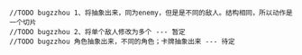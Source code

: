 	//TODO bugzzhou 1、将抽象出来，同为enemy，但是是不同的敌人。结构相同，所以动作是一个切片
	//TODO bugzzhou 2、将单个敌人修改为多个 --- 暂定
    //TODO bugzzhou 角色抽象出来，不同的角色；卡牌抽象出来 --- 待定